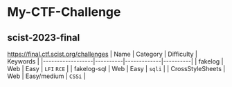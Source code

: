 # My-CTF-Challenge

## scist-2023-final

https://final.ctf.scist.org/challenges
| Name | Category | Difficulty | Keywords |
|------------------|----------|-------------|----------|
| fakelog | Web | Easy | `LFI` `RCE` |
| fakelog-sql | Web | Easy | `sqli` |
| CrossStyleSheets | Web | Easy/medium | `CSSi` |
